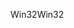 <span data-ttu-id="ffd8d-101">Win32</span><span class="sxs-lookup"><span data-stu-id="ffd8d-101">Win32</span></span>